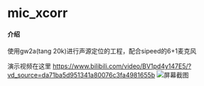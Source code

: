 # mic_xcorr

#### 介绍
使用gw2a(tang 20k)进行声源定位的工程，配合sipeed的6+1麦克风

演示视频在这里
https://www.bilibili.com/video/BV1pd4y147E5/?vd_source=da71ba5d951341a80076c3fa4981655b
![](https://foruda.gitee.com/images/1672478563273052563/9bf247e0_12284854.png "屏幕截图")

